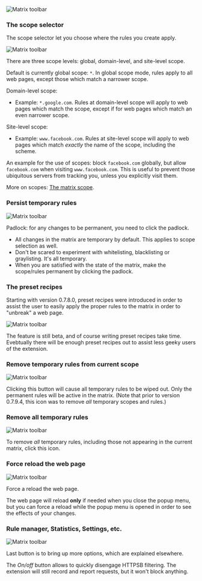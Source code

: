 ![Matrix toolbar](https://raw.github.com/gorhill/httpswitchboard/master/doc/img/popupmenu-toolbar-1.png)

### The scope selector

The scope selector let you choose where the rules you create apply.

![Matrix toolbar](https://raw.github.com/gorhill/httpswitchboard/master/doc/img/popupmenu-toolbar-2.png)

There are three scope levels: global, domain-level, and site-level scope.

Default is currently global scope: `*`. In global scope mode, rules apply to all web pages, except those which match a narrower scope.

Domain-level scope:
- Example: `*.google.com`. Rules at domain-level scope will apply to web pages which match the scope, except if for web pages which match an even narrower scope.

Site-level scope:
- Example: `www.facebook.com`. Rules at site-level scope will apply to web pages which match *exactly* the name of the scope, including the scheme.

An example for the use of scopes: block `facebook.com` globally, but allow `facebook.com` when visiting `www.facebook.com`. This is useful to prevent those ubiquitous servers from tracking you, unless you explicitly visit them.

More on scopes: [The matrix scope](/gorhill/httpswitchboard/wiki/The-matrix-scope).

### Persist temporary rules

![Matrix toolbar](https://raw.github.com/gorhill/httpswitchboard/master/doc/img/popupmenu-toolbar-3.png)

Padlock: for any changes to be permanent, you need to click the padlock.
- All changes in the matrix are temporary by default. This applies to scope selection as well.
- Don't be scared to experiment with whitelisting, blacklisting or graylisting. It's all temporary.
- When you are satisfied with the state of the matrix, make the scope/rules permanent by clicking the padlock.

### The preset recipes

Starting with version 0.7.8.0, preset recipes were introduced in order to assist the user to easily apply the proper rules to the matrix in order to "unbreak" a web page.

![Matrix toolbar](https://raw.github.com/gorhill/httpswitchboard/master/doc/img/popupmenu-toolbar-4.png)

The feature is still beta, and of course writing preset recipes take time. Evebtually there will be enough preset recipes out to assist less geeky users of the extension.

### Remove temporary rules from current scope

![Matrix toolbar](https://raw.github.com/gorhill/httpswitchboard/master/doc/img/popupmenu-toolbar-5.png)

Clicking this button will cause all temporary rules to be wiped out. Only the permanent rules will be active in the matrix. (Note that prior to version 0.7.9.4, this icon was to remove *all* temporary scopes and rules.)

### Remove all temporary rules

![Matrix toolbar](https://raw.github.com/gorhill/httpswitchboard/master/doc/img/popupmenu-toolbar-6.png)

To remove *all* temporary rules, including those not appearing in the current matrix, click this icon.

### Force reload the web page

![Matrix toolbar](https://raw.github.com/gorhill/httpswitchboard/master/doc/img/popupmenu-toolbar-7.png)

Force a reload the web page.

The web page will reload **only** if needed when you close the popup menu, but you can force a reload while the popup menu is opened in order to see the effects of your changes.

### Rule manager, Statistics, Settings, etc.

![Matrix toolbar](https://raw.github.com/gorhill/httpswitchboard/master/doc/img/popupmenu-toolbar-8.png)

Last button is to bring up more options, which are explained elsewhere.

The _On/off_ button allows to quickly disengage HTTPSB filtering. The extension will still record and report requests, but it won't block anything.